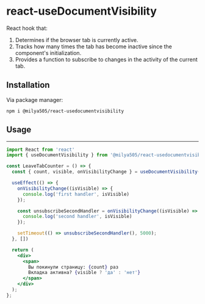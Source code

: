 # react-useDocumentVisibility
React hook that:

1. Determines if the browser tab is currently active.
2. Tracks how many times the tab has become inactive since the component's initialization.
3. Provides a function to subscribe to changes in the activity of the current tab.

## Installation

Via package manager:

```
npm i @milya505/react-usedocumentvisibility
```

## Usage
---
```jsx
import React from 'react'
import { useDocumentVisibility } from '@milya505/react-usedocumentvisibility'

const LeaveTabCounter = () => {
  const { count, visible, onVisibilityChange } = useDocumentVisibility();

  useEffect(() => {
    onVisibilityChange((isVisible) => {
      console.log('first handler', isVisible)
    });

    const unsubscribeSecondHandler = onVisibilityChange((isVisible) => {
      console.log('second handler', isVisible)
    });

    setTimeout(() => unsubscribeSecondHandler(), 5000); 
  }, [])

  return (
    <div>
      <span>
        Вы покинули страницу: {count} раз
        Вкладка активна? {visible ? 'да' : 'нет'}
      </span>
    </div>
  );
};
```
